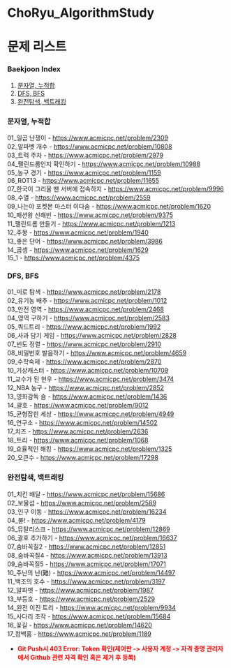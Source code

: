 # ChoRyu_AlgorithmStudy

# 문제 리스트

### Baekjoon Index
1. <a href = "#1">문자열, 누적합</a>
2. <a href = "#2">DFS, BFS</a>
3. <a href = "#3">완전탐색, 백트래킹</a>

### <a name = "1">문자열, 누적합</a>
01_일곱 난쟁이 - https://www.acmicpc.net/problem/2309  
02_알파벳 개수 - https://www.acmicpc.net/problem/10808  
03_트럭 주차 - https://www.acmicpc.net/problem/2979  
04_팰린드롬인지 확인하기 - https://www.acmicpc.net/problem/10988  
05_농구 경기 - https://www.acmicpc.net/problem/1159  
06_ROT13 - https://www.acmicpc.net/problem/11655  
07_한국이 그리울 땐 서버에 접속하지 - https://www.acmicpc.net/problem/9996  
08_수열 - https://www.acmicpc.net/problem/2559  
09_나는야 포켓몬 마스터 이다솜 - https://www.acmicpc.net/problem/1620  
10_패션왕 신해빈 - https://www.acmicpc.net/problem/9375  
11_팰린드롬 만들기 - https://www.acmicpc.net/problem/1213  
12_주몽 - https://www.acmicpc.net/problem/1940  
13_좋은 단어 - https://www.acmicpc.net/problem/3986  
14_곱셈 - https://www.acmicpc.net/problem/1629  
15_1 - https://www.acmicpc.net/problem/4375  

### <a name = "2">DFS, BFS</a>
01_미로 탐색 - https://www.acmicpc.net/problem/2178  
02_유기농 배추 - https://www.acmicpc.net/problem/1012  
03_안전 영역 - https://www.acmicpc.net/problem/2468  
04_영역 구하기 - https://www.acmicpc.net/problem/2583  
05_쿼드트리 - https://www.acmicpc.net/problem/1992  
06_사과 담기 게임 - https://www.acmicpc.net/problem/2828  
07_빈도 정렬 - https://www.acmicpc.net/problem/2910  
08_비밀번호 발음하기 - https://www.acmicpc.net/problem/4659  
09_수학숙제 - https://www.acmicpc.net/problem/2870  
10_기상캐스터 - https://www.acmicpc.net/problem/10709  
11_교수가 된 현우 - https://www.acmicpc.net/problem/3474  
12_NBA 농구 - https://www.acmicpc.net/problem/2852  
13_영화감독 숌 - https://www.acmicpc.net/problem/1436  
14_괄호 - https://www.acmicpc.net/problem/9012  
15_균형잡힌 세상 - https://www.acmicpc.net/problem/4949  
16_연구소 - https://www.acmicpc.net/problem/14502  
17_치즈 - https://www.acmicpc.net/problem/2636  
18_트리 - https://www.acmicpc.net/problem/1068  
19_효율적인 해킹 - https://www.acmicpc.net/problem/1325  
20_오큰수 - https://www.acmicpc.net/problem/17298  

### <a name = "3">완전탐색, 백트래킹</a>
01_치킨 배달 - https://www.acmicpc.net/problem/15686  
02_보물섬 - https://www.acmicpc.net/problem/2589  
03_인구 이동 - https://www.acmicpc.net/problem/16234  
04_불! - https://www.acmicpc.net/problem/4179  
05_뮤탈리스크 - https://www.acmicpc.net/problem/12869  
06_괄호 추가하기 - https://www.acmicpc.net/problem/16637  
07_숨바꼭질2 - https://www.acmicpc.net/problem/12851  
08_숨바꼭질4 - https://www.acmicpc.net/problem/13913  
09_숨바꼭질5 - https://www.acmicpc.net/problem/17071  
10_주난의 난(難) - https://www.acmicpc.net/problem/14497  
11_백조의 호수 - https://www.acmicpc.net/problem/3197  
12_알파벳 - https://www.acmicpc.net/problem/1987  
13_부등호 - https://www.acmicpc.net/problem/2529  
14_완전 이진 트리 - https://www.acmicpc.net/problem/9934  
15_사다리 조작 - https://www.acmicpc.net/problem/15684  
16_꽃길 - https://www.acmicpc.net/problem/14620  
17_컴백홈 - https://www.acmicpc.net/problem/1189  

* __<span style="color:red">Git Push시 403 Error: Token 확인(제어판 -> 사용자 계정 -> 자격 증명 관리자에서 Github 관련 자격 확인 혹은 제거 후 등록)</span>__  